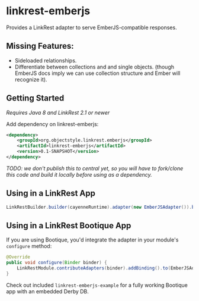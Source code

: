 # linkrest-emberjs

Provides a LinkRest adapter to serve EmberJS-compatible responses.

## Missing Features:

* Sideloaded relationships.
* Differentiate between collections and and single objects.
  (though EmberJS docs imply we can use collection structure and Ember will recognize it).

## Getting Started

_Requires Java 8 and LinkRest 2.1 or newer_ 

Add dependency on linkrest-emberjs:

```xml
<dependency>
    <groupId>org.objectstyle.linkrest.emberjs</groupId>
    <artifactId>linkrest-emberjs</artifactId>
    <version>0.1-SNAPSHOT</version>
</dependency>
```
_TODO: we don't publish this to central yet, so you will have to fork/clone this code and
build it locally before using as a dependency._

## Using in a LinkRest App

```java
LinkRestBuilder.builder(cayenneRuntime).adapter(new EmberJSAdapter()).build();
```

## Using in a LinkRest Bootique App

If you are using Bootique, you'd integrate the adapter in your module's ```configure``` method:

```java
@Override
public void configure(Binder binder) {
    LinkRestModule.contributeAdapters(binder).addBinding().to(EmberJSAdapter.class);
}
```

Check out included ```linkrest-emberjs-example``` for a fully working Bootique app with an embedded Derby DB.